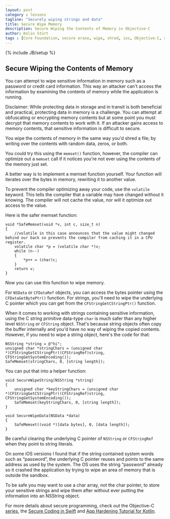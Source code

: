 ```yaml
---
layout: post
category : lessons
tagline: "Securely wiping strings and data"
title: Secure Wipe Memory
description: Secure Wiping the Contents of Memory in Objective-C
author: Kolin Stürt
tags : [Core Foundation, secure erase, wipe, shred, ios, Objective-C, sensitive strings]
---
```

{% include JB/setup %}

## Secure Wiping the Contents of Memory

You can attempt to wipe sensitive information in memory such as a password or credit card information. This way an attacker can't access the information by examining the contents of memory while the application is running.

Disclaimer: While protecting data in storage and in transit is both beneficial and practical, protecting data in memory is a challenge. You can attempt at obfuscating or encrypting memory contents but at some point you must decrypt that memory contents to work with it. If an attacker gains access to memory contents, that sensitive information is difficult to secure.

You wipe the contents of memory in the same way you'd shred a file; by writing over the contents with random data, zeros, or both. 

You could try this using the `memset()` function, however, the compiler can optimize out a `memset` call if it notices you're not ever using the contents of the memory just set. 

A better way is to implement a memset function yourself. Your function will iterates over the bytes in memory, rewriting it to another value. 

To prevent the compiler optimizing away your code, use the `volatile` keyword. This tells the compiler that a variable may have changed without it knowing. The compiler will not cache the value, nor will it optimize out access to the value.

Here is the safer memset function:

	void *SafeMemset(void *v, int c, size_t n)
	{
	    //volatile in this case announces that the value might changed behind our back so prevents the compiler from caching it in a CPU register.
	    volatile char *p = (volatile char *)v;
	    while (n--)
	    {
	        *p++ = (char)c;
	    }
	    return v;
	}

Now you can use this function to wipe memory. 

For `NSData` or `CFDataRef` objects, you can access the bytes pointer using the `CFDataGetBytePtr()` function. For strings, you'll need to wipe the underlying C pointer which you can get from the `CFStringGetCStringPtr()` function. 

When it comes to working with strings containing sensitive information, using the C string primitive data-type `char` is much safer than any higher level `NSString` or `CFString` object. That's because string objects often copy the buffer internally and you'd have no way of wiping the copied contents. However, if you need to wipe a string object, here's the code for that:

	NSString *string = @"hi";
	unsigned char *stringChars = (unsigned char *)CFStringGetCStringPtr((CFStringRef)string, 	CFStringGetSystemEncoding());
	SafeMemset(stringChars, 0, [string length]);
	
	
You can put that into a helper function:

	void SecureWipeString(NSString *string)
	{
	    unsigned char *keyStringChars = (unsigned char *)CFStringGetCStringPtr((CFStringRef)string, CFStringGetSystemEncoding());
	    SafeMemset(keyStringChars, 0, [string length]);
	}
	
	void SecureWipeData(NSData *data)
	{
	    SafeMemset((void *)[data bytes], 0, [data length]);
	}
	
Be careful clearing the underlying C pointer of `NSString` or `CFStringRef` when they point to string literals.

On some iOS versions I found that if the string contained system words such as “password”, the underlying C pointer reuses and points to the same address as used by the system. The OS uses the string “password” already so it crashed the application by trying to wipe an area of memory that is outside the sandbox.

To be safe you may want to use a char array, not the char pointer, to store your sensitive strings and wipe them after without ever putting the information into an NSString object.

For more details about secure programming, check out the Objective-C [series](https://kolinsturt.github.io/lessons/2013/03/04/validation), the [Secure Coding in Swift](http://code.tutsplus.com/tutorials/secure-coding-in-swift-4--cms-29835) and [App Hardening Tutorial for Kotlin](https://www.raywenderlich.com/6294778-app-hardening-tutorial-for-android-with-kotlin).
